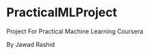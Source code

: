PracticalMLProject
==================

Project For Practical Machine Learning Coursera

By Jawad Rashid
